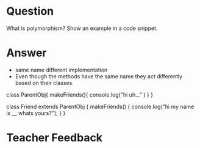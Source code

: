 # Question
What is polymorphism? Show an example in a code snippet.

# Answer
- same name different implementation 
- Even though the methods have the same name they act differently based on their classes.


class ParentObj{
  makeFriends(){
    console.log("hi uh..." )
  }
  }

class Friend extends ParentObj {
  makeFriends() {
    console.log("hi my name is __ whats yours?");
  }
}


# Teacher Feedback